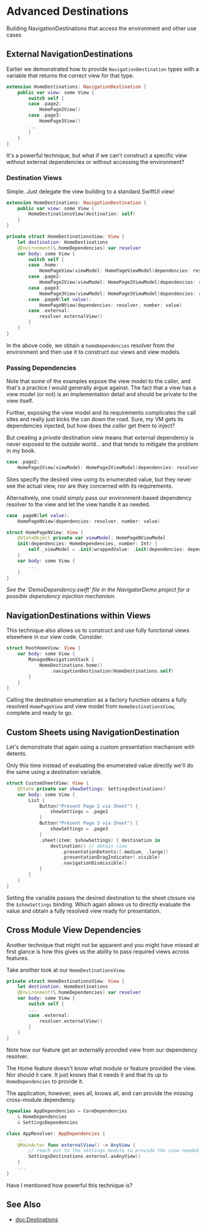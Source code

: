 # Advanced Destinations

Building NavigationDestinations that access the environment and other use cases 

## External NavigationDestinations

Earlier we demonstrated how to provide ``NavigationDestination`` types with a variable that returns the correct view for that type.
```swift
extension HomeDestinations: NavigationDestination {
    public var view: some View {
        switch self {
        case .page2:
            HomePage2View()
        case .page3:
            HomePage3View()
        ...
        }
    }
}
```
It's a powerful technique, but what if we can't construct a specific view without external dependencies or without accessing the environment? 

### Destination Views

Simple. Just delegate the view building to a standard SwiftUI view!
```swift
extension HomeDestinations: NavigationDestination {
    public var view: some View {
        HomeDestinationsView(destination: self)
    }
}

private struct HomeDestinationsView: View {
    let destination: HomeDestinations
    @Environment(\.homeDependencies) var resolver
    var body: some View {
        switch self {
        case .home:
            HomePageView(viewModel: HomePageViewModel(dependencies: resolver))
        case .page2:
            HomePage2View(viewModel: HomePage2ViewModel(dependencies: resolver))
        case .page3:
            HomePage3View(viewModel: HomePage3ViewModel(dependencies: resolver))
        case .pageN(let value):
            HomePageNView(dependencies: resolver, number: value)
        case .external:
            resolver.externalView()
        }
    }
}
```
In the above code, we obtain a `homeDependencies` resolver from the environment and then use it to construct our views
and view models.

### Passing Dependencies

Note that some of the examples expose the view model to the caller, and that's a practice I would generally argue against. The fact that a view has a view model (or not) is an implementation detail and should be private to the view itself. 

Further, exposing the view model and its requirements complicates the call sites and really just kicks the can down the road. Sure, my VM gets its dependencies injected, but how does the *caller* get them to inject?

But creating a *private* destination view means that external dependency is never exposed to the outside world... and that tends to mitigate the problem in my book. 

```swift
case .page2:
    HomePage2View(viewModel: HomePage2ViewModel(dependencies: resolver))
```

Sites specify the desired view using its enumerated value, but they never see the actual view, nor are they concerned with its requirements.

Alternatively, one could simply pass our environment-based dependency resolver to the view and let the view handle it as needed.
```swift
case .pageN(let value):
    HomePageNView(dependencies: resolver, number: value)

struct HomePageNView: View {
    @StateObject private var viewModel: HomePageNViewModel
    init(dependencies: HomeDependencies, number: Int) {
        self._viewModel = .init(wrappedValue: .init(dependencies: dependencies, number: number))
    }
    var body: some View {
        ...
    }
}
```
*See the 'DemoDependency.swift' file in the NavigatorDemo project for a possible dependency injection mechanism.*

## NavigationDestinations within Views

This technique also allows us to construct and use fully functional views elsewhere in our view code. Consider.
```swift
struct RootHomeView: View {
    var body: some View {
        ManagedNavigationStack {
            HomeDestinations.home()
                .navigationDestination(HomeDestinations.self)
        }
    }
}
```
Calling the destination enumeration as a factory function obtains a fully resolved `HomePageView` and view model from `HomeDestinationsView`, 
complete and ready to go.

## Custom Sheets using NavigationDestination
Let's demonstrate that again using a custom presentation mechanism with detents.

Only this time instead of evaluating the enumerated value directly we'll do the same using a destination variable.
```swift
struct CustomSheetView: View {
    @State private var showSettings: SettingsDestinations?
    var body: some View {
        List {
            Button("Present Page 2 via Sheet") {
                showSettings = .page2
            }
            Button("Present Page 3 via Sheet") {
                showSettings = .page3
            }
            .sheet(item: $showSettings) { destination in
                destination() // obtain view
                    .presentationDetents([.medium, .large])
                    .presentationDragIndicator(.visible)
                    .navigationDismissible()
            }
        }
    }
}
```
Setting the variable passes the desired destination to the sheet closure via the `$showSettings` binding. Which again allows us to directly evaluate the value and obtain a fully resolved view ready for presentation.

## Cross Module View Dependencies
Another technique that might not be apparent and you might have missed at first glance is how this gives us the ability to pass required views across features.

Take another look at our `HomeDestinationsView`.
```swift
private struct HomeDestinationsView: View {
    let destination: HomeDestinations
    @Environment(\.homeDependencies) var resolver
    var body: some View {
        switch self {
        ...
        case .external:
            resolver.externalView()
        }
    }
}
```
Note how our feature get an externally provided view from our dependency resolver. 

The Home feature doesn't know what module or feature provided the view. Nor should it care. It just knows that it needs it and that its up to `HomeDependencies` to provide it.

The application, however, sees all, knows all, and can provide the missing cross-module dependency.
```swift
typealias AppDependencies = CoreDependencies
    & HomeDependencies
    & SettingsDependencies

class AppResolver: AppDependencies {
    ...
    @MainActor func externalView() -> AnyView {
        // reach out to the settings module to provide the view needed
        SettingsDestinations.external.asAnyView()
    }
    ...
}
```
Have I mentioned how powerful this technique is?

## See Also

- <doc:Destinations>
